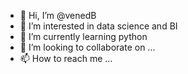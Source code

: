 - 👋 Hi, I’m @venedB
- 👀 I’m interested in data science and BI
- 🌱 I’m currently learning python
- 💞️ I’m looking to collaborate on ...
- 📫 How to reach me ...

<!---
venedB/venedB is a ✨ special ✨ repository because its `README.md` (this file) appears on your GitHub profile.
You can click the Preview link to take a look at your changes.
--->
